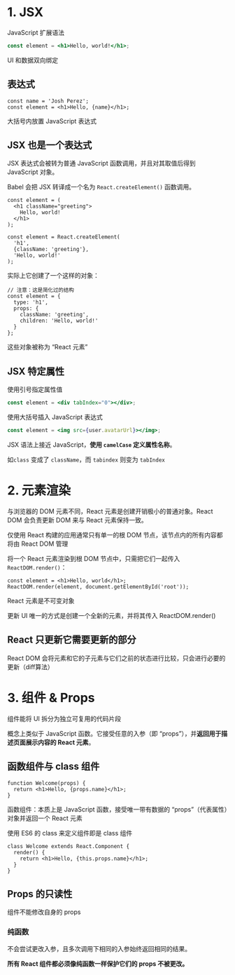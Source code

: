 # 1. JSX

JavaScript 扩展语法

```jsx
const element = <h1>Hello, world!</h1>;
```

UI 和数据双向绑定

## 表达式

```react
const name = 'Josh Perez';
const element = <h1>Hello, {name}</h1>;
```

大括号内放置 JavaScript 表达式

## JSX 也是一个表达式

JSX 表达式会被转为普通 JavaScript 函数调用，并且对其取值后得到 JavaScript 对象。

Babel 会把 JSX 转译成一个名为 `React.createElement()` 函数调用。

```react
const element = (
  <h1 className="greeting">
    Hello, world!
  </h1>
);
```

```react
const element = React.createElement(
  'h1',
  {className: 'greeting'},
  'Hello, world!'
);
```

实际上它创建了一个这样的对象：

```react
// 注意：这是简化过的结构
const element = {
  type: 'h1',
  props: {
    className: 'greeting',
    children: 'Hello, world!'
  }
};
```

这些对象被称为 “React 元素”

## JSX 特定属性

使用引号指定属性值

```jsx
const element = <div tabIndex="0"></div>;
```

使用大括号插入 JavaScript 表达式

```jsx
const element = <img src={user.avatarUrl}></img>;
```

JSX 语法上接近 JavaScript，**使用 `camelCase` 定义属性名称**。

如`class` 变成了 `className`，而 `tabindex` 则变为 `tabIndex`

# 2. 元素渲染

与浏览器的 DOM 元素不同，React 元素是创建开销极小的普通对象。React DOM 会负责更新 DOM 来与 React 元素保持一致。

仅使用 React 构建的应用通常只有单一的根 DOM 节点，该节点内的所有内容都将由 React DOM 管理

将一个 React 元素渲染到根 DOM 节点中，只需把它们一起传入 `ReactDOM.render()`：

```react
const element = <h1>Hello, world</h1>;
ReactDOM.render(element, document.getElementById('root'));
```

React 元素是不可变对象

更新 UI 唯一的方式是创建一个全新的元素，并将其传入 ReactDOM.render()

## React 只更新它需要更新的部分

React DOM 会将元素和它的子元素与它们之前的状态进行比较，只会进行必要的更新（diff算法）

# 3. 组件 & Props

组件能将 UI 拆分为独立可复用的代码片段

概念上类似于 JavaScript 函数。它接受任意的入参（即 “props”），并**返回用于描述页面展示内容的 React 元素**。

## 函数组件与 class 组件

```react
function Welcome(props) {
  return <h1>Hello, {props.name}</h1>;
}
```

函数组件：本质上是 JavaScript 函数，接受唯一带有数据的 “props”（代表属性）对象并返回一个 React 元素

使用 ES6 的 class 来定义组件即是 class 组件

```react
class Welcome extends React.Component {
  render() {
    return <h1>Hello, {this.props.name}</h1>;
  }
}
```

## Props 的只读性

组件不能修改自身的 props

### 纯函数

不会尝试更改入参，且多次调用下相同的入参始终返回相同的结果。

**所有 React 组件都必须像纯函数一样保护它们的 props 不被更改。**

